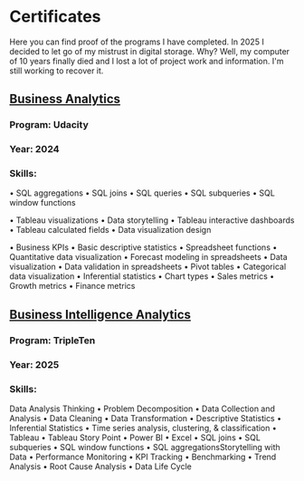 # Certificates
Here you can find proof of the programs I have completed. In 2025 I decided to let go of my mistrust in digital storage. Why? Well, my computer of 10 years finally died and I lost a lot of project work and information. I'm still working to recover it. 

## [Business Analytics](https://github.com/nbrown5071/Certificates/blob/main/Udacity%20Business%20Analytics.pdf)
### Program: Udacity 
### Year: 2024
### Skills: 
• SQL aggregations • SQL joins • SQL queries • SQL subqueries • SQL window functions

• Tableau visualizations • Data storytelling • Tableau interactive dashboards • Tableau calculated fields • Data visualization design

• Business KPIs • Basic descriptive statistics • Spreadsheet functions • Quantitative data visualization • Forecast modeling in spreadsheets • Data visualization  • Data validation in spreadsheets • Pivot tables • Categorical data visualization • Inferential statistics • Chart types • Sales metrics • Growth metrics • Finance metrics

## [Business Intelligence Analytics](https://github.com/nbrown5071/Certificates/blob/main/TripleTen%20BIA.pdf)
### Program: TripleTen 
### Year: 2025
### Skills: 
Data Analysis Thinking • Problem Decomposition • Data Collection and Analysis • Data Cleaning • Data Transformation • Descriptive Statistics • Inferential Statistics • Time series analysis, clustering, & classification • Tableau • Tableau Story Point • Power BI • Excel • SQL joins • SQL subqueries • SQL window functions • SQL aggregationsStorytelling with Data • Performance Monitoring • KPI Tracking  • Benchmarking • Trend Analysis • Root Cause Analysis • Data Life Cycle
